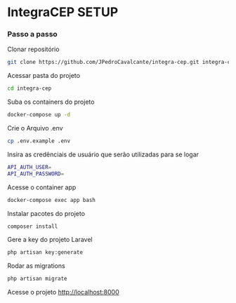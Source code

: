 
# IntegraCEP SETUP

### Passo a passo
Clonar repositório
```sh
git clone https://github.com/JPedroCavalcante/integra-cep.git integra-cep
```

Acessar pasta do projeto
```sh
cd integra-cep
```

Suba os containers do projeto
```sh
docker-compose up -d
```

Crie o Arquivo .env
```sh
cp .env.example .env
```

Insira as credênciais de usuário que serão utilizadas para se logar
```sh
API_AUTH_USER=
API_AUTH_PASSWORD=
```

Acesse o container app
```sh
docker-compose exec app bash
```

Instalar pacotes do projeto
```sh
composer install
```

Gere a key do projeto Laravel
```sh
php artisan key:generate
```

Rodar as migrations
```sh
php artisan migrate
```

Acesse o projeto
[http://localhost:8000](http://localhost:8000)
